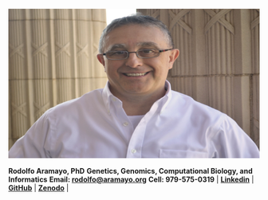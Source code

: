 <p align="left">
<img src="https://github.com/raramayo/Rodolfo_Aramayo/blob/main/assets/Rodolfo_Pic.jpg?raw=true" alt="Rodolfo Aramayo, PhD" width="600" height="300">
</p>

**Rodolfo Aramayo, PhD**
**Genetics, Genomics, Computational Biology, and Informatics**
**Email: rodolfo@aramayo.org**
**Cell: 979-575-0319**
| **[Linkedin](https://www.linkedin.com/in/rodolfo-aramayo-572297196/)** | **[GitHub](https://github.com/raramayo)** | **[Zenodo](https://zenodo.org/communities/aramayo_lab/records?q=&l=list&p=1&s=20&sort=newest)** |
